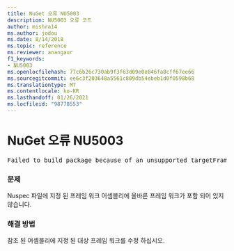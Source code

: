 ```yaml
---
title: NuGet 오류 NU5003
description: NU5003 오류 코드
author: mishra14
ms.author: jodou
ms.date: 8/14/2018
ms.topic: reference
ms.reviewer: anangaur
f1_keywords:
- NU5003
ms.openlocfilehash: 77c6b26c730ab9f3f63d09e0e846fa8cff67ee66
ms.sourcegitcommit: ee6c3f203648a5561c809db54ebeb1d0f0598b68
ms.translationtype: MT
ms.contentlocale: ko-KR
ms.lasthandoff: 01/26/2021
ms.locfileid: "98778553"
---
```

# <a name="nuget-error-nu5003"></a>NuGet 오류 NU5003
<pre>Failed to build package because of an unsupported targetFramework value on 'System.Net'.</pre>

### <a name="issue"></a>문제

Nuspec 파일에 지정 된 프레임 워크 어셈블리에 올바른 프레임 워크가 포함 되어 있지 않습니다.


### <a name="solution"></a>해결 방법

참조 된 어셈블리에 지정 된 대상 프레임 워크를 수정 하십시오.

